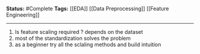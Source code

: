 **Status:**  #Complete 
**Tags:**  [[EDA]]  [[Data Preprocessing]]  [[Feature Engineering]]

---

1. Is feature scaling required  ? depends on the dataset
2. most of the standardization solves the problem
3.  as a beginner try all the sclaling methods and build intuition
